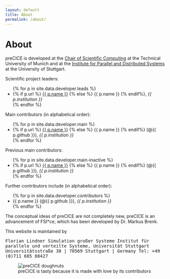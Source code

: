 ```yaml
---
layout: default
title: About
permalink: /about/
---
```


# About

preCICE is developed at the [Chair of Scientific Computing](http://www5.in.tum.de/wiki/index.php/Home) at the Technical University of Munich and at the [Institute for Parallel and Distributed Systems](http://www.ipvs.uni-stuttgart.de/) at the University of Stuttgart.

Scientific project leaders:

<ul>
  {% for p in site.data.developer.leads %}
    <li>
    {% if p.url %}
    <a href="{{ p.url }}" target="blank_">{{ p.name }}</a>
    {% else %}
    {{ p.name }}
    {% endif%}, <i>{{ p.institution }}</i>
    </li>
  {% endfor %}
</ul>

Main contributors (in alphabetical order):

<ul>
  {% for p in site.data.developer.main %}
    <li>
    {% if p.url %}
    <a href="{{ p.url }}" target="blank_">{{ p.name }}</a>
    {% else %}
    {{ p.name }}
    {% endif%} (@{{ p.github }}), <i>{{ p.institution }}</i>
    </li>
  {% endfor %}
</ul>

Previous main contributors:

<ul>
  {% for p in site.data.developer.main-inactive %}
    <li>
    {% if p.url %}
    <a href="{{ p.url }}" target="blank_">{{ p.name }}</a>
    {% else %}
    {{ p.name }}
    {% endif%} (@{{ p.github }}), <i>{{ p.institution }}</i>
    </li>
  {% endfor %}
</ul>

Further contributors include (in alphabetical order):

<ul>
  {% for p in site.data.developer.contributors %}
    <li>
    {{ p.name }} (@{{ p.github }}), <i>{{ p.institution }}</i>
    </li>
  {% endfor %}
</ul>

The conceptual ideas of preCICE are not completely new, preCICE is an advancement of FSI*ce, which has been developed by Dr. Markus Brenk.

This website is maintained by

<tt>
Florian Lindner  
Simulation großer Systeme  
Institut für parallele und verteilte Systeme, Universität Stuttgart  
Universitätsstraße 38 | 70569 Stuttgart | Germany  
Tel: +49 (0)711 685 88427
</tt>

<figure>
    <img src="../assets/doughnuts.JPG" alt="preCICE doughnuts" style="max-width:100%" >
    <figcaption>preCICE is tasty because it is made with love by its contributors</figcaption>
</figure>

